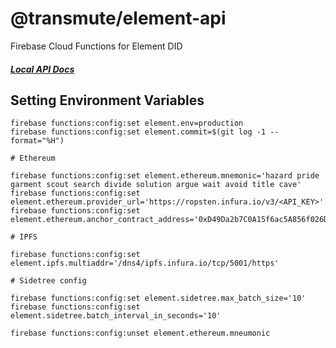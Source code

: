 # @transmute/element-api

Firebase Cloud Functions for Element DID

##### [Local API Docs](http://localhost:5002/element-did/us-central1/main/docs)

## Setting Environment Variables

```
firebase functions:config:set element.env=production
firebase functions:config:set element.commit=$(git log -1 --format="%H")

# Ethereum

firebase functions:config:set element.ethereum.mnemonic='hazard pride garment scout search divide solution argue wait avoid title cave'
firebase functions:config:set element.ethereum.provider_url='https://ropsten.infura.io/v3/<API_KEY>'
firebase functions:config:set element.ethereum.anchor_contract_address='0xD49Da2b7C0A15f6ac5A856f026D68A9B9848D96f'

# IPFS

firebase functions:config:set element.ipfs.multiaddr='/dns4/ipfs.infura.io/tcp/5001/https'

# Sidetree config

firebase functions:config:set element.sidetree.max_batch_size='10'
firebase functions:config:set element.sidetree.batch_interval_in_seconds='10'

firebase functions:config:unset element.ethereum.mneumonic

```

